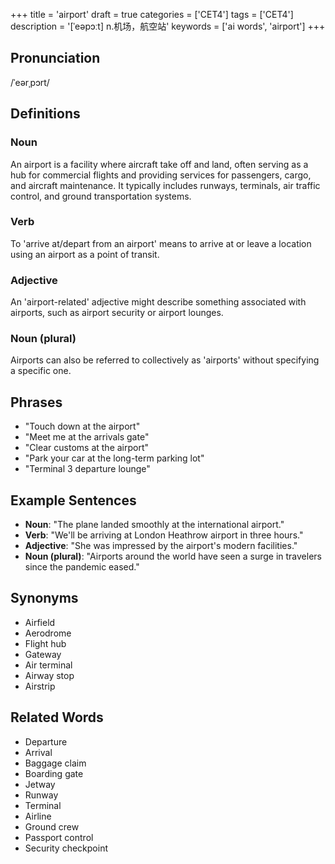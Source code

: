 +++
title = 'airport'
draft = true
categories = ['CET4']
tags = ['CET4']
description = '[ˈeəpɔːt] n.机场，航空站'
keywords = ['ai words', 'airport']
+++

## Pronunciation
/ˈeərˌpɔrt/

## Definitions
### Noun
An airport is a facility where aircraft take off and land, often serving as a hub for commercial flights and providing services for passengers, cargo, and aircraft maintenance. It typically includes runways, terminals, air traffic control, and ground transportation systems.

### Verb
To 'arrive at/depart from an airport' means to arrive at or leave a location using an airport as a point of transit.

### Adjective
An 'airport-related' adjective might describe something associated with airports, such as airport security or airport lounges.

### Noun (plural)
Airports can also be referred to collectively as 'airports' without specifying a specific one.

## Phrases
- "Touch down at the airport"
- "Meet me at the arrivals gate"
- "Clear customs at the airport"
- "Park your car at the long-term parking lot"
- "Terminal 3 departure lounge"

## Example Sentences
- **Noun**: "The plane landed smoothly at the international airport."
- **Verb**: "We'll be arriving at London Heathrow airport in three hours."
- **Adjective**: "She was impressed by the airport's modern facilities."
- **Noun (plural)**: "Airports around the world have seen a surge in travelers since the pandemic eased."

## Synonyms
- Airfield
- Aerodrome
- Flight hub
- Gateway
- Air terminal
- Airway stop
- Airstrip

## Related Words
- Departure
- Arrival
- Baggage claim
- Boarding gate
- Jetway
- Runway
- Terminal
- Airline
- Ground crew
- Passport control
- Security checkpoint
